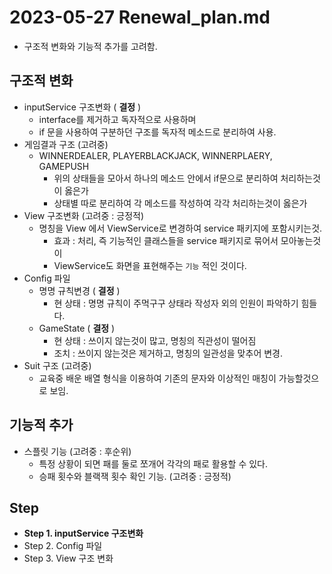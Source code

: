 # 2023-05-27 Renewal_plan.md
- 구조적 변화와 기능적 추가를 고려함.

## 구조적 변화
- inputService 구조변화 ( **결정** )
	- interface를 제거하고 독자적으로 사용하며 
	- if 문을 사용하여 구분하던 구조를 독자적 메소드로 분리하여 사용.
- 게임결과 구조 (고려중)
	- WINNERDEALER, PLAYERBLACKJACK, WINNERPLAERY, GAMEPUSH
		- 위의 상태들을 모아서 하나의 메소드 안에서 if문으로 분리하여 처리하는것이 옳은가
		- 상태별 따로 분리하여 각 메소드를 작성하여 각각 처리하는것이 옳은가
- View 구조변화 (고려중 : 긍정적)
	- 명칭을 View 에서 ViewService로 변경하여 service 패키지에 포함시키는것.
		- 효과 : 처리, 즉 기능적인 클래스들을 service 패키지로 묶어서 모아놓는것이 
		- ViewService도 화면을 표현해주는 `기능` 적인 것이다.
- Config 파일
	- 명명 규칙변경 ( **결정** )
		- 현 상태 : 명명 규칙이 주먹구구 상태라 작성자 외의 인원이 파악하기 힘들다.
	- GameState ( **결정** )
		- 현 상태 : 쓰이지 않는것이 많고, 명칭의 직관성이 떨어짐
		- 조치 : 쓰이지 않는것은 제거하고, 명칭의 일관성을 맞추어 변경.
- Suit 구조 (고려중)
	- 교육중 배운 배열 형식을 이용하여 기존의 문자와 이상적인 매칭이 가능할것으로 보임.
## 기능적 추가
- 스플릿 기능 (고려중 : 후순위)
	- 특정 상황이 되면 패를 둘로 쪼개어 각각의 패로 활용할 수 있다.
	- 승패 횟수와 블랙잭 횟수 확인 기능. (고려중 : 긍정적)

## Step
- **Step 1. inputService 구조변화** 
- Step 2. Config 파일 
- Step 3. View 구조 변화
